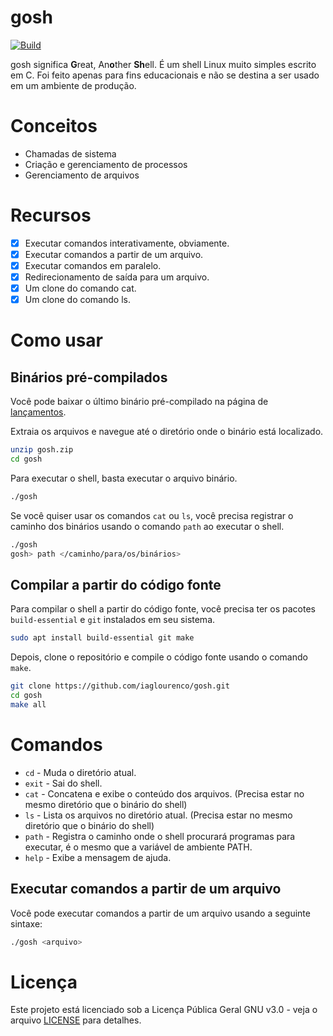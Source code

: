 # gosh

[![Build](https://github.com/iaglourenco/gosh/actions/workflows/builld.yaml/badge.svg)](https://github.com/iaglourenco/gosh/actions/workflows/builld.yaml)

gosh significa **G**reat, An**o**ther **Sh**ell. É um shell Linux muito simples escrito em C. Foi feito apenas para fins educacionais e não se destina a ser usado em um ambiente de produção.

# Conceitos
- Chamadas de sistema
- Criação e gerenciamento de processos
- Gerenciamento de arquivos

# Recursos
- [x] Executar comandos interativamente, obviamente.
- [x] Executar comandos a partir de um arquivo.
- [x] Executar comandos em paralelo.
- [x] Redirecionamento de saída para um arquivo.
- [x] Um clone do comando cat.
- [x] Um clone do comando ls.

# Como usar

## Binários pré-compilados

Você pode baixar o último binário pré-compilado na página de [lançamentos](https://github.com/iaglourenco/gosh/releases).

Extraia os arquivos e navegue até o diretório onde o binário está localizado.

```bash
unzip gosh.zip
cd gosh
```

Para executar o shell, basta executar o arquivo binário.

```bash
./gosh
```

Se você quiser usar os comandos `cat` ou `ls`, você precisa registrar o caminho dos binários usando o comando `path` ao executar o shell.

```bash
./gosh
gosh> path </caminho/para/os/binários>
```

## Compilar a partir do código fonte

Para compilar o shell a partir do código fonte, você precisa ter os pacotes `build-essential` e `git` instalados em seu sistema.

```bash
sudo apt install build-essential git make
```

Depois, clone o repositório e compile o código fonte usando o comando `make`.

```bash
git clone https://github.com/iaglourenco/gosh.git
cd gosh
make all
```

# Comandos

- `cd` - Muda o diretório atual.
- `exit` - Sai do shell.
- `cat` - Concatena e exibe o conteúdo dos arquivos. (Precisa estar no mesmo diretório que o binário do shell)
- `ls` - Lista os arquivos no diretório atual. (Precisa estar no mesmo diretório que o binário do shell)
- `path` - Registra o caminho onde o shell procurará programas para executar, é o mesmo que a variável de ambiente PATH.
- `help` - Exibe a mensagem de ajuda.

## Executar comandos a partir de um arquivo

Você pode executar comandos a partir de um arquivo usando a seguinte sintaxe:

```bash
./gosh <arquivo>
```

# Licença

Este projeto está licenciado sob a Licença Pública Geral GNU v3.0 - veja o arquivo [LICENSE](LICENSE) para detalhes.